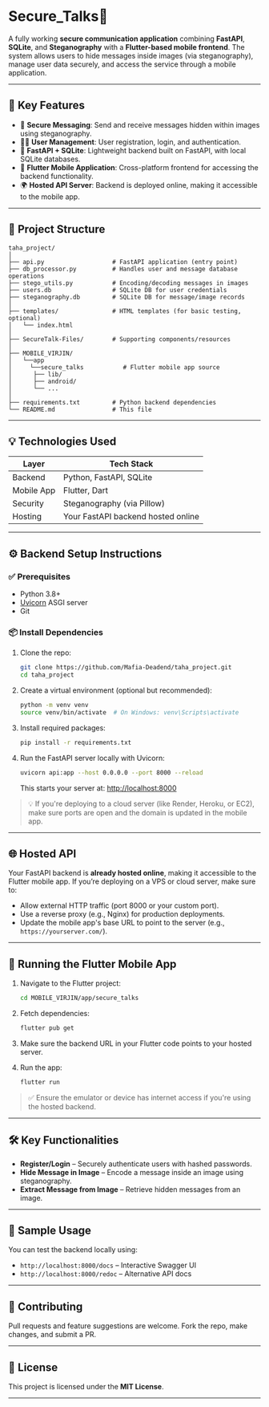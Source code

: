 

# Secure_Talks🔐

A fully working **secure communication application** combining **FastAPI**, **SQLite**, and **Steganography** with a **Flutter-based mobile frontend**. The system allows users to hide messages inside images (via steganography), manage user data securely, and access the service through a mobile application.

---

## 🌟 Key Features

* 🔐 **Secure Messaging**: Send and receive messages hidden within images using steganography.
* 🧑‍💻 **User Management**: User registration, login, and authentication.
* 🧠 **FastAPI + SQLite**: Lightweight backend built on FastAPI, with local SQLite databases.
* 📱 **Flutter Mobile Application**: Cross-platform frontend for accessing the backend functionality.
* 🌍 **Hosted API Server**: Backend is deployed online, making it accessible to the mobile app.

---

## 📁 Project Structure

```
taha_project/
│
├── api.py                   # FastAPI application (entry point)
├── db_processor.py          # Handles user and message database operations
├── stego_utils.py           # Encoding/decoding messages in images
├── users.db                 # SQLite DB for user credentials
├── steganography.db         # SQLite DB for message/image records
│
├── templates/               # HTML templates (for basic testing, optional)
│   └── index.html
│
├── SecureTalk-Files/        # Supporting components/resources
│
├── MOBILE_VIRJIN/
│   └──app
│     └──secure_talks           # Flutter mobile app source
│      ├── lib/
│      ├── android/
│      └── ...
│
├── requirements.txt         # Python backend dependencies
└── README.md                # This file
```

---

## 💡 Technologies Used

| Layer      | Tech Stack                         |
| ---------- | ---------------------------------- |
| Backend    | Python, FastAPI, SQLite            |
| Mobile App | Flutter, Dart                      |
| Security   | Steganography (via Pillow)         |
| Hosting    | Your FastAPI backend hosted online |

---

## ⚙️ Backend Setup Instructions

### ✅ Prerequisites

* Python 3.8+
* [Uvicorn](https://www.uvicorn.org/) ASGI server
* Git

### 📦 Install Dependencies

1. Clone the repo:

   ```bash
   git clone https://github.com/Mafia-Deadend/taha_project.git
   cd taha_project
   ```

2. Create a virtual environment (optional but recommended):

   ```bash
   python -m venv venv
   source venv/bin/activate  # On Windows: venv\Scripts\activate
   ```

3. Install required packages:

   ```bash
   pip install -r requirements.txt
   ```

4. Run the FastAPI server locally with Uvicorn:

   ```bash
   uvicorn api:app --host 0.0.0.0 --port 8000 --reload
   ```

   This starts your server at: [http://localhost:8000](http://localhost:8000)

> 💡 If you're deploying to a cloud server (like Render, Heroku, or EC2), make sure ports are open and the domain is updated in the mobile app.

---

## 🌐 Hosted API

Your FastAPI backend is **already hosted online**, making it accessible to the Flutter mobile app.
If you’re deploying on a VPS or cloud server, make sure to:

* Allow external HTTP traffic (port 8000 or your custom port).
* Use a reverse proxy (e.g., Nginx) for production deployments.
* Update the mobile app's base URL to point to the server (e.g., `https://yourserver.com/`).

---

## 📱 Running the Flutter Mobile App

1. Navigate to the Flutter project:

   ```bash
   cd MOBILE_VIRJIN/app/secure_talks
   ```

2. Fetch dependencies:

   ```bash
   flutter pub get
   ```

3. Make sure the backend URL in your Flutter code points to your hosted server.

4. Run the app:

   ```bash
   flutter run
   ```

> ✅ Ensure the emulator or device has internet access if you're using the hosted backend.

---

## 🛠 Key Functionalities

* **Register/Login** – Securely authenticate users with hashed passwords.
* **Hide Message in Image** – Encode a message inside an image using steganography.
* **Extract Message from Image** – Retrieve hidden messages from an image.

---

## 🧪 Sample Usage

You can test the backend locally using:

* `http://localhost:8000/docs` – Interactive Swagger UI
* `http://localhost:8000/redoc` – Alternative API docs

---

## 🤝 Contributing

Pull requests and feature suggestions are welcome. Fork the repo, make changes, and submit a PR.

---

## 🪪 License

This project is licensed under the **MIT License**.

---

